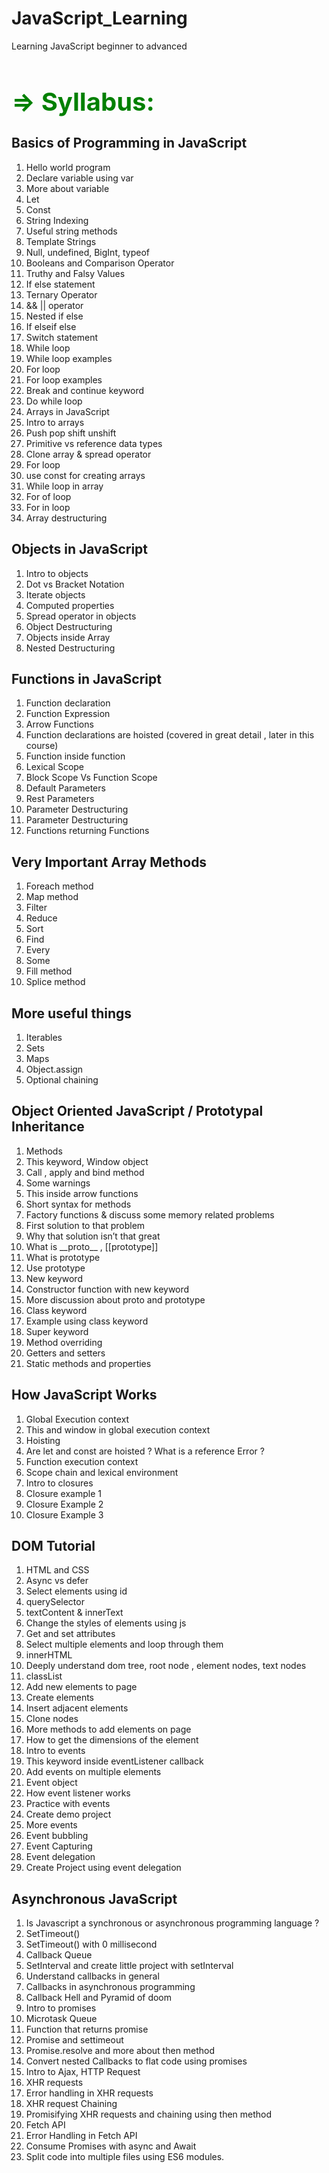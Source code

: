 # JavaScript_Learning
Learning JavaScript beginner to advanced

<h1 style= "color:green; font-size:40px ">=> Syllabus: </h1>
<div>
<h2>Basics of Programming in JavaScript</h2>
<ol>
<li>Hello world program</li>
<li>Declare variable using var</li>
<li>More about variable</li>
<li>Let</li>
<li>Const</li>
<li>String Indexing</li>
<li>Useful string methods</li>
<li>Template Strings</li>
<li>Null, undefined, BigInt, typeof</li>
<li>Booleans and Comparison Operator</li>
<li>Truthy and Falsy Values</li>
<li>If else statement</li>
<li>Ternary Operator</li>
<li>&& || operator</li>
<li>Nested if else</li>
<li>If elseif else</li>
<li>Switch statement</li>
<li>While loop</li> 
<li>While loop examples</li>
<li>For loop</li>
<li>For loop examples</li>
<li>Break and continue keyword</li>
<li>Do while loop</li>
<li>Arrays in JavaScript</li>
<li>Intro to arrays</li>
<li>Push pop shift unshift</li>
<li>Primitive vs reference data types</li>
<li>Clone array & spread operator</li>
<li>For loop</li>
<li>use const for creating arrays</li>
<li>While loop in array</li>
<li>For of loop</li>
<li>For in loop</li>
<li>Array destructuring</li>
</ol>

<h2>Objects in JavaScript</h2>
<ol>
<li>Intro to objects</li>
<li>Dot vs Bracket Notation</li>
<li>Iterate objects</li>
<li>Computed properties</li>
<li>Spread operator in objects</li>
<li>Object Destructuring</li>
<li>Objects inside Array</li>
<li>Nested Destructuring</li>
</ol>


<h2>Functions in JavaScript</h2>
<ol>
<li>Function declaration</li>
<li>Function Expression</li>
<li>Arrow Functions</li>
<li>Function declarations are hoisted  (covered in great detail , later in this course)</li>
<li>Function inside function</li>
<li>Lexical Scope</li>
<li>Block Scope Vs Function Scope</li>
<li>Default Parameters</li>
<li>Rest Parameters</li>
<li>Parameter Destructuring</li>
<li>Parameter Destructuring</li>
<li>Functions returning Functions </li>
</ol>

<h2>Very Important Array Methods</h2>
<ol>
<li>Foreach method</li>
<li>Map method</li>
<li>Filter</li>
<li>Reduce</li>
<li>Sort</li>
<li>Find</li>
<li>Every</li>
<li>Some</li>
<li>Fill method</li>
<li>Splice method</li>
</ol>


<h2>More useful things </h2>
<ol>
<li>Iterables</li>
<li>Sets</li>
<li>Maps</li>
<li>Object.assign</li>
<li>Optional chaining</li>
</ol>


<h2>Object Oriented JavaScript / Prototypal Inheritance</h2>
<ol>
<li>Methods</li>
<li>This keyword, Window object</li>
<li>Call , apply and bind method</li>
<li>Some warnings</li>
<li>This inside arrow functions</li>
<li>Short syntax for methods</li>
<li>Factory functions & discuss some memory related problems</li>
<li>First solution to that problem</li>
<li>Why that solution isn’t that great</li>
<li>What is __proto__ , [[prototype]]</li>
<li>What is prototype</li>
<li>Use prototype</li>
<li>New keyword</li>
<li>Constructor function with new keyword</li>
<li>More discussion about proto and prototype</li>
<li>Class keyword</li>
<li>Example using class keyword</li>
<li>Super keyword</li>
<li>Method overriding</li>
<li>Getters and setters</li>
<li>Static methods and properties</li>
</ol>

<h2>How JavaScript Works</h2>
<ol>
<li>Global Execution context</li>
<li>This and window in global execution context</li>
<li>Hoisting</li>
<li>Are let and const are hoisted ? What is a reference Error ?</li> 
<li>Function execution context</li>
<li>Scope chain and lexical environment</li>
<li>Intro to closures</li>
<li>Closure example 1</li>
<li>Closure Example 2</li>
<li>Closure Example 3</li>
</ol>

<h2>DOM Tutorial</h2>
<ol>
<li>HTML and CSS</li>
<li>Async vs defer</li>
<li>Select elements using id</li>
<li>querySelector</li>
<li>textContent & innerText</li>
<li>Change the styles of elements using js</li>
<li>Get and set attributes</li>
<li>Select multiple elements and loop through them</li>
<li>innerHTML</li>
<li>Deeply understand dom tree, root node , element nodes, text nodes</li>
<li>classList</li>
<li>Add new elements to page</li>
<li>Create elements</li>
<li>Insert adjacent elements</li>
<li>Clone nodes</li>
<li>More methods to add elements on page</li>
<li>How to get the dimensions of the element</li>
<li>Intro to events</li>
<li>This keyword inside eventListener callback</li>
<li>Add events on multiple elements</li>
<li>Event object</li>
<li>How event listener works</li>
<li>Practice with events</li>
<li>Create demo project</li>
<li>More events</li>
<li>Event bubbling</li>
<li>Event Capturing</li>
<li>Event delegation </li>
<li>Create Project using event delegation</li>
</ol>

<h2>Asynchronous JavaScript</h2>
<ol>

<li>Is Javascript a synchronous or asynchronous programming language ?</li> 
<li>SetTimeout()</li>
<li>SetTimeout() with 0 millisecond</li>
<li>Callback Queue</li>
<li>SetInterval and create little project with setInterval</li>
<li>Understand callbacks in general</li>
<li>Callbacks in asynchronous programming </li>
<li>Callback Hell and Pyramid of doom</li>
<li>Intro to promises</li>
<li>Microtask Queue</li>
<li>Function that returns promise</li>
<li>Promise and settimeout</li>
<li>Promise.resolve and more about then method</li>
<li>Convert nested Callbacks to flat code using promises</li>
<li>Intro to Ajax, HTTP Request</li>
<li>XHR requests</li>
<li>Error handling in XHR requests</li>
<li>XHR request Chaining </li>
<li>Promisifying XHR requests and chaining using then method</li>
<li>Fetch API</li>
<li>Error Handling in Fetch API</li>
<li>Consume Promises with async and Await</li>
<li>Split code into multiple files using ES6 modules.</li>
</ol>
</div>
